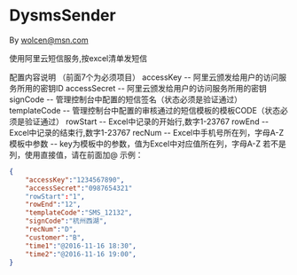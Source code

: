 # DysmsSender
By wolcen@msn.com

使用阿里云短信服务,按excel清单发短信

配置内容说明
（前面7个为必须项目）
accessKey    -- 阿里云颁发给用户的访问服务所用的密钥ID
accessSecret -- 阿里云颁发给用户的访问服务所用的密钥
signCode     -- 管理控制台中配置的短信签名（状态必须是验证通过）
templateCode -- 管理控制台中配置的审核通过的短信模板的模板CODE（状态必须是验证通过）
rowStart     -- Excel中记录的开始行,数字1-23767
rowEnd       -- Excel中记录的结束行,数字1-23767
recNum       -- Excel中手机号所在列，字母A-Z
模板中参数    -- key为模板中的参数，值为Excel中对应值所在列，字母A-Z
                若不是列，使用直接值，请在前面加@
示例：

```json
{
	"accessKey":"1234567890",
	"accessSecret":"0987654321"
	"rowStart":"1",
	"rowEnd":"12",
	"templateCode":"SMS_12132",
	"signCode":"杭州西湖",
	"recNum":"D",
	"customer":"B",
	"time1":"@2016-11-16 18:30",
	"time2":"@2016-11-16 19:00",
}
```

